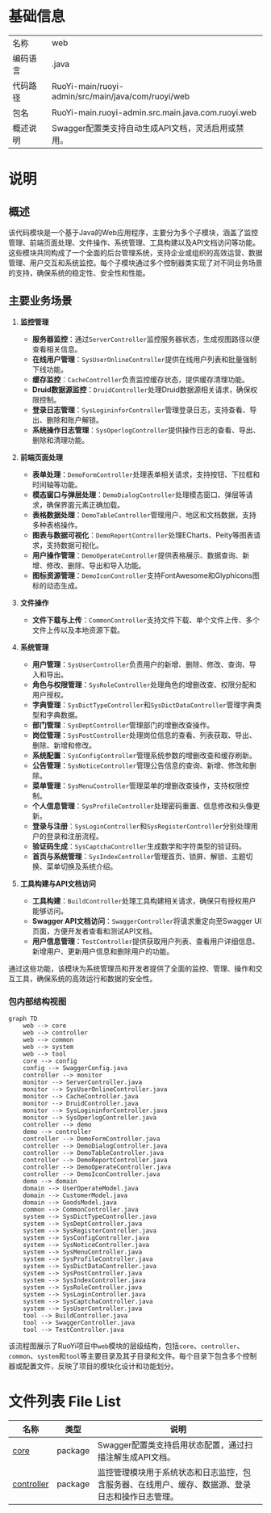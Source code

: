 # 基础信息

|      |      |
|------|------|
| 名称 | web |
| 编码语言 | .java |
| 代码路径 | RuoYi-main/ruoyi-admin/src/main/java/com/ruoyi/web |
| 包名 | RuoYi-main.ruoyi-admin.src.main.java.com.ruoyi.web |
| 概述说明 | Swagger配置类支持自动生成API文档，灵活启用或禁用。 |

# 说明

## 概述

该代码模块是一个基于Java的Web应用程序，主要分为多个子模块，涵盖了监控管理、前端页面处理、文件操作、系统管理、工具构建以及API文档访问等功能。这些模块共同构成了一个全面的后台管理系统，支持企业或组织的高效运营、数据管理、用户交互和系统监控。每个子模块通过多个控制器类实现了对不同业务场景的支持，确保系统的稳定性、安全性和性能。

## 主要业务场景

1. **监控管理**
   - **服务器监控**：通过`ServerController`监控服务器状态，生成视图路径以便查看相关信息。
   - **在线用户管理**：`SysUserOnlineController`提供在线用户列表和批量强制下线功能。
   - **缓存监控**：`CacheController`负责监控缓存状态，提供缓存清理功能。
   - **Druid数据源监控**：`DruidController`处理Druid数据源相关请求，确保权限控制。
   - **登录日志管理**：`SysLogininforController`管理登录日志，支持查看、导出、删除和账户解锁。
   - **系统操作日志管理**：`SysOperlogController`提供操作日志的查看、导出、删除和清理功能。

2. **前端页面处理**
   - **表单处理**：`DemoFormController`处理表单相关请求，支持按钮、下拉框和时间轴等功能。
   - **模态窗口与弹层处理**：`DemoDialogController`处理模态窗口、弹层等请求，确保界面元素正确加载。
   - **表格数据处理**：`DemoTableController`管理用户、地区和文档数据，支持多种表格操作。
   - **图表与数据可视化**：`DemoReportController`处理ECharts、Peity等图表请求，支持数据可视化。
   - **用户操作管理**：`DemoOperateController`提供表格展示、数据查询、新增、修改、删除、导出和导入功能。
   - **图标资源管理**：`DemoIconController`支持FontAwesome和Glyphicons图标的动态生成。

3. **文件操作**
   - **文件下载与上传**：`CommonController`支持文件下载、单个文件上传、多个文件上传以及本地资源下载。

4. **系统管理**
   - **用户管理**：`SysUserController`负责用户的新增、删除、修改、查询、导入和导出。
   - **角色与权限管理**：`SysRoleController`处理角色的增删改查、权限分配和用户授权。
   - **字典管理**：`SysDictTypeController`和`SysDictDataController`管理字典类型和字典数据。
   - **部门管理**：`SysDeptController`管理部门的增删改查操作。
   - **岗位管理**：`SysPostController`处理岗位信息的查看、列表获取、导出、删除、新增和修改。
   - **系统配置**：`SysConfigController`管理系统参数的增删改查和缓存刷新。
   - **公告管理**：`SysNoticeController`管理公告信息的查询、新增、修改和删除。
   - **菜单管理**：`SysMenuController`管理菜单的增删改查操作，支持权限控制。
   - **个人信息管理**：`SysProfileController`处理密码重置、信息修改和头像更新。
   - **登录与注册**：`SysLoginController`和`SysRegisterController`分别处理用户的登录和注册流程。
   - **验证码生成**：`SysCaptchaController`生成数学和字符类型的验证码。
   - **首页与系统管理**：`SysIndexController`管理首页、锁屏、解锁、主题切换、菜单切换及系统介绍。

5. **工具构建与API文档访问**
   - **工具构建**：`BuildController`处理工具构建相关请求，确保只有授权用户能够访问。
   - **Swagger API文档访问**：`SwaggerController`将请求重定向至Swagger UI页面，方便开发者查看和测试API文档。
   - **用户信息管理**：`TestController`提供获取用户列表、查看用户详细信息、新增用户、更新用户信息和删除用户的功能。

通过这些功能，该模块为系统管理员和开发者提供了全面的监控、管理、操作和交互工具，确保系统的高效运行和数据的安全性。


### 包内部结构视图

```mermaid
graph TD
    web --> core
    web --> controller
    web --> common
    web --> system
    web --> tool
    core --> config
    config --> SwaggerConfig.java
    controller --> monitor
    monitor --> ServerController.java
    monitor --> SysUserOnlineController.java
    monitor --> CacheController.java
    monitor --> DruidController.java
    monitor --> SysLogininforController.java
    monitor --> SysOperlogController.java
    controller --> demo
    demo --> controller
    controller --> DemoFormController.java
    controller --> DemoDialogController.java
    controller --> DemoTableController.java
    controller --> DemoReportController.java
    controller --> DemoOperateController.java
    controller --> DemoIconController.java
    demo --> domain
    domain --> UserOperateModel.java
    domain --> CustomerModel.java
    domain --> GoodsModel.java
    common --> CommonController.java
    system --> SysDictTypeController.java
    system --> SysDeptController.java
    system --> SysRegisterController.java
    system --> SysConfigController.java
    system --> SysNoticeController.java
    system --> SysMenuController.java
    system --> SysProfileController.java
    system --> SysDictDataController.java
    system --> SysPostController.java
    system --> SysIndexController.java
    system --> SysRoleController.java
    system --> SysLoginController.java
    system --> SysCaptchaController.java
    system --> SysUserController.java
    tool --> BuildController.java
    tool --> SwaggerController.java
    tool --> TestController.java
```

该流程图展示了RuoYi项目中`web`模块的层级结构，包括`core`、`controller`、`common`、`system`和`tool`等主要目录及其子目录和文件。每个目录下包含多个控制器或配置文件，反映了项目的模块化设计和功能划分。

# 文件列表 File List

| 名称   | 类型  | 说明 |
|-------|------|-------------|
| [core](core/_module.md) | package | Swagger配置类支持启用状态配置，通过扫描注解生成API文档。 |
| [controller](controller/_module.md) | package | 监控管理模块用于系统状态和日志监控，包含服务器、在线用户、缓存、数据源、登录日志和操作日志管理。 |


